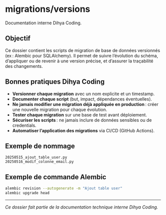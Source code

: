 # migrations/versions

Documentation interne Dihya Coding.

## Objectif

Ce dossier contient les scripts de migration de base de données versionnés (ex : Alembic pour SQLAlchemy).
Il permet de suivre l’évolution du schéma, d’appliquer ou de revenir à une version précise, et d’assurer la traçabilité des changements.

## Bonnes pratiques Dihya Coding

- **Versionner chaque migration** avec un nom explicite et un timestamp.
- **Documenter chaque script** (but, impact, dépendances éventuelles).
- **Ne jamais modifier une migration déjà appliquée en production** : créer une nouvelle migration pour chaque évolution.
- **Tester chaque migration** sur une base de test avant déploiement.
- **Sécuriser les scripts** : ne jamais inclure de données sensibles ou de credentials.
- **Automatiser l’application des migrations** via CI/CD (GitHub Actions).

## Exemple de nommage

```
20250515_ajout_table_user.py
20250516_modif_colonne_email.py
```

## Exemple de commande Alembic

```bash
alembic revision --autogenerate -m "Ajout table user"
alembic upgrade head
```

---

*Ce dossier fait partie de la documentation technique interne Dihya Coding.*